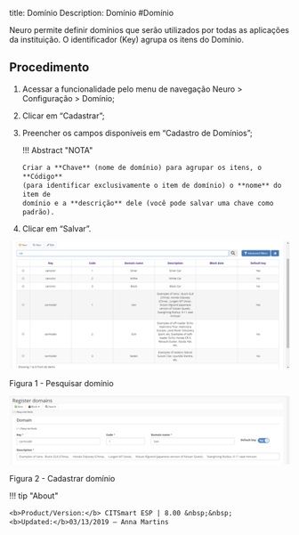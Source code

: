 title: Domínio
Description: Domínio
#Domínio

Neuro permite definir domínios que serão utilizados por todas as aplicações da instituição. O identificador (Key) agrupa os itens do Domínio.

Procedimento
-----------

1.  Acessar a funcionalidade pelo menu de navegação Neuro \> Configuração \> Domínio;

2.  Clicar em “Cadastrar”;

3.  Preencher os campos disponíveis em “Cadastro de Domínios”;

    !!! Abstract "NOTA"

        Criar a **Chave** (nome de domínio) para agrupar os itens, o **Código**
        (para identificar exclusivamente o item de domínio) o **nome** do item de
        domínio e a **descrição** dele (você pode salvar uma chave como padrão).

1.  Clicar em “Salvar”.


![search](images/neuro-7.png)

Figura 1 - Pesquisar domínio


![search](images/neuro-8.png)

Figura 2 - Cadastrar domínio

!!! tip "About"

    <b>Product/Version:</b> CITSmart ESP | 8.00 &nbsp;&nbsp;
    <b>Updated:</b>03/13/2019 – Anna Martins
